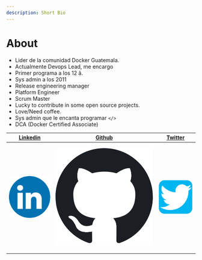 ```yaml
---
description: Short Bio
---
```


# About

* Lider de la comunidad Docker Guatemala.
* Actualmente Devops Lead, me encargo 
* Primer programa a los 12 â. 
* Sys admin a los 2011 
* Release engineering manager 
* Platform Engineer
* Scrum Master
* Lucky to contribute in some open source projects.
* Love/Need coffee.
* Sys admin que le encanta programar `</>`
* DCA \(Docker Certified Associate\)







<table>
  <thead>
    <tr>
      <th style="text-align:center"><a href="https://www.linkedin.com/in/marcos-cano-804a1787/">Linkedin</a>
      </th>
      <th style="text-align:center"><a href="https://github.com/jmarcos-cano">Github</a>
      </th>
      <th style="text-align:center"><a href="https://twitter.com/Marcos_Kno">Twitter</a>
      </th>
    </tr>
  </thead>
  <tbody>
    <tr>
      <td style="text-align:center">
        <p></p>
        <p>
          <img src="../.gitbook/assets/image.png" alt/>
        </p>
      </td>
      <td style="text-align:center">
        <p></p>
        <p>
          <img src="../.gitbook/assets/image (2).png" alt/>
        </p>
      </td>
      <td style="text-align:center">
        <p></p>
        <p>
          <img src="../.gitbook/assets/image (6).png" alt/>
        </p>
      </td>
    </tr>
  </tbody>
</table>